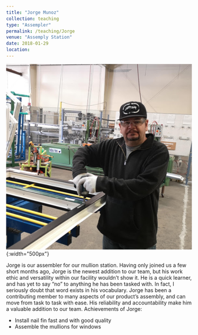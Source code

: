 ```yaml
---
title: "Jorge Munoz"
collection: teaching
type: "Assempler"
permalink: /teaching/Jorge
venue: "Assemply Station"
date: 2018-01-29
location:
---
```

![jorge](/images/jorge.jpg){:width="500px"}

Jorge is our assembler for our mullion station. Having only joined us a few short months ago, Jorge is the newest addition to our team, but his work ethic and versatility within our facility wouldn’t show it. He is a quick learner, and has yet to say “no” to anything he has been tasked with. In fact, I seriously doubt that word exists in his vocabulary. Jorge has been a contributing member to many aspects of our product’s assembly, and can move from task to task with ease. His reliability and accountability make him a valuable addition to our team.
Achievements of Jorge:
* Install nail fin fast and with good quality
* Assemble the mullions for windows
